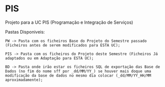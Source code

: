 # PIS

Projeto para a UC PIS (Programação e Integração de Serviços)
  
  Pastas Disponiveis:
  
    PW -> Pasta com os ficheiros Base do Projeto do Semestre passado (Ficheiros antes de serem modificados para ESTA UC);
    
    PIS -> Pasta com os ficheiros do Projeto deste Semestre (Ficheiros Já adaptados ou em Adaptação para ESTA UC);
    
    BD -> Pasta onde irão estar os ficheiros SQL de exportação das Base de Dados (no fim do nome sff por _dd/MM/YY_) se houver mais doque uma modificação da base de dados no mesmo dia colocar (_dd/MM/YY_HH/MM aproximadamente);
    
  
